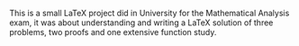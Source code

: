 This is a small LaTeX project did in University for the Mathematical Analysis exam, it was about understanding and writing a LaTeX solution of three problems, two proofs and one extensive function study.
